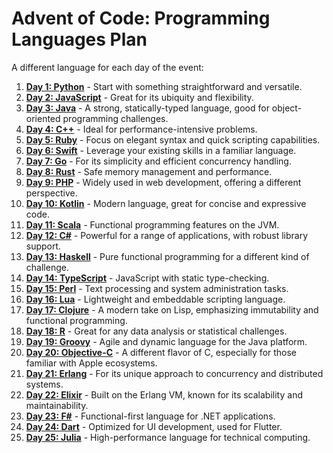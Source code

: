 # Advent of Code: Programming Languages Plan

A different language for each day of the event:

1. [**Day 1: Python**](https://github.com/severeduck/adventofcode/blob/main/tasks/day1/solution.py) - Start with something straightforward and versatile.
2. [**Day 2: JavaScript**](https://github.com/severeduck/adventofcode/blob/main/tasks/day2/solution.js) - Great for its ubiquity and flexibility.
3. [**Day 3: Java**](https://github.com/severeduck/adventofcode/blob/main/tasks/day3/solution.java) - A strong, statically-typed language, good for object-oriented programming challenges.
4. [**Day 4: C++**](https://github.com/severeduck/adventofcode/blob/main/tasks/day4/solution.cpp) - Ideal for performance-intensive problems.
5. [**Day 5: Ruby**](https://github.com/severeduck/adventofcode/blob/main/tasks/day5/solution.rb) - Focus on elegant syntax and quick scripting capabilities.
6. [**Day 6: Swift**](https://github.com/severeduck/adventofcode/blob/main/tasks/day6/aoc_2023_day6/GameViewController.swift) - Leverage your existing skills in a familiar language.
7. [**Day 7: Go**](https://github.com/severeduck/adventofcode/blob/main/tasks/day7/main.go) - For its simplicity and efficient concurrency handling.
8. [**Day 8: Rust**](https://github.com/severeduck/adventofcode/blob/main/tasks/day8/solution.rs) - Safe memory management and performance.
9. [**Day 9: PHP**](https://github.com/severeduck/adventofcode/blob/main/tasks/day9/solution.php) - Widely used in web development, offering a different perspective.
10. [**Day 10: Kotlin**](https://github.com/severeduck/adventofcode/blob/main/tasks/day10/solution.kt) - Modern language, great for concise and expressive code.
11. [**Day 11: Scala**](https://github.com/severeduck/adventofcode/blob/main/tasks/day11/solution.scala) - Functional programming features on the JVM.
12. [**Day 12: C#**](https://github.com/severeduck/adventofcode/blob/main/tasks/day12/solution.cs) - Powerful for a range of applications, with robust library support.
13. [**Day 13: Haskell**](https://github.com/severeduck/adventofcode/blob/main/tasks/day13/solution.hs) - Pure functional programming for a different kind of challenge.
14. [**Day 14: TypeScript**](https://github.com/severeduck/adventofcode/blob/main/tasks/day14/solution.ts) - JavaScript with static type-checking.
15. [**Day 15: Perl**](https://github.com/severeduck/adventofcode/blob/main/tasks/day15/solution.pl) - Text processing and system administration tasks.
16. [**Day 16: Lua**](https://github.com/severeduck/adventofcode/blob/main/tasks/day16/solution.lua) - Lightweight and embeddable scripting language.
17. [**Day 17: Clojure**](https://github.com/severeduck/adventofcode/blob/main/tasks/day17/solution.clj) - A modern take on Lisp, emphasizing immutability and functional programming.
18. [**Day 18: R**](https://github.com/severeduck/adventofcode/blob/main/tasks/day18/solution.r) - Great for any data analysis or statistical challenges.
19. [**Day 19: Groovy**](https://github.com/severeduck/adventofcode/blob/main/tasks/day19/solution.groovy) - Agile and dynamic language for the Java platform.
20. [**Day 20: Objective-C**](https://github.com/severeduck/adventofcode/blob/main/tasks/day20/solution.m) - A different flavor of C, especially for those familiar with Apple ecosystems.
21. [**Day 21: Erlang**](https://github.com/severeduck/adventofcode/blob/main/tasks/day21/solution.erl) - For its unique approach to concurrency and distributed systems.
22. [**Day 22: Elixir**](https://github.com/severeduck/adventofcode/blob/main/tasks/day22/solution.ex) - Built on the Erlang VM, known for its scalability and maintainability.
23. [**Day 23: F#**](https://github.com/severeduck/adventofcode/blob/main/tasks/day23/solution.fs) - Functional-first language for .NET applications.
24. [**Day 24: Dart**](https://github.com/severeduck/adventofcode/blob/main/tasks/day24/solution.dart) - Optimized for UI development, used for Flutter.
25. [**Day 25: Julia**](https://github.com/severeduck/adventofcode/blob/main/tasks/day25/solution.jl) - High-performance language for technical computing.
